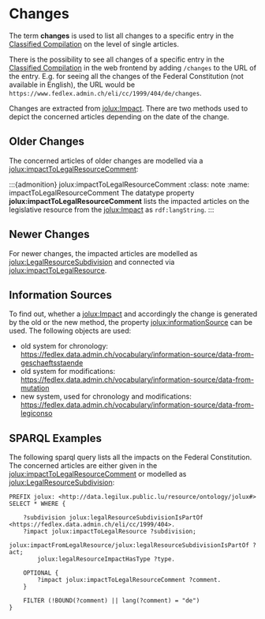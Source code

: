 # Changes

The term **changes** is used to list all changes to a specific entry in the [Classified Compilation](classified_compilation.md) on the level of single articles.

There is the possibility to see all changes of a specific entry in the [Classified Compilation](classified_compilation.md) in the web frontend by adding `/changes` to the URL of the entry. E.g. for seeing all the changes of the Federal Constitution (not available in English), the URL would be `https://www.fedlex.admin.ch/eli/cc/1999/404/de/changes`.

Changes are extracted from [jolux:Impact](#Impact). There are two methods used to depict the concerned articles depending on the date of the change.

## Older Changes

The concerned articles of older changes are modelled via a [jolux:impactToLegalResourceComment](#impactToLegalResourceComment):

:::{admonition} jolux:impactToLegalResourceComment
:class: note
:name: impactToLegalResourceComment
The datatype property **jolux:impactToLegalResourceComment** lists the impacted articles on the legislative resource from the [jolux:Impact](#Impact) as `rdf:langString`.
:::

## Newer Changes

For newer changes, the impacted articles are modelled as [jolux:LegalResourceSubdivision](#LegalResourceSubdivision) and connected via [jolux:impactToLegalResource](#impactToLegalResource).

## Information Sources

To find out, whether a [jolux:Impact](#Impact) and accordingly the change is generated by the old or the new method, the property [jolux:informationSource](#information-sources) can be used. The following objects are used:

- old system for chronology: <https://fedlex.data.admin.ch/vocabulary/information-source/data-from-geschaeftsstaende>
- old system for modifications: <https://fedlex.data.admin.ch/vocabulary/information-source/data-from-mutation>
- new system, used for chronology and modifications: <https://fedlex.data.admin.ch/vocabulary/information-source/data-from-legiconso>

## SPARQL Examples

The following sparql query lists all the impacts on the Federal Constitution. The concerned articles are either given in the [jolux:impactToLegalResourceComment](#impactToLegalResourceComment) or modelled as [jolux:LegalResourceSubdivision](#LegalResourceSubdivision):

```sparql
PREFIX jolux: <http://data.legilux.public.lu/resource/ontology/jolux#>
SELECT * WHERE {

    ?subdivision jolux:legalResourceSubdivisionIsPartOf <https://fedlex.data.admin.ch/eli/cc/1999/404>.
    ?impact jolux:impactToLegalResource ?subdivision;
        jolux:impactFromLegalResource/jolux:legalResourceSubdivisionIsPartOf ?act;
        jolux:legalResourceImpactHasType ?type.
  
    OPTIONAL {
        ?impact jolux:impactToLegalResourceComment ?comment.
    }
    
    FILTER (!BOUND(?comment) || lang(?comment) = "de")
}
```
